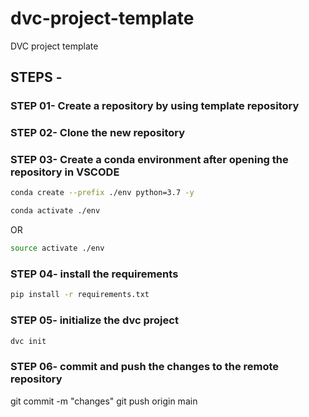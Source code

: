 # dvc-project-template
DVC project template

## STEPS -

### STEP 01- Create a repository by using template repository

### STEP 02- Clone the new repository

### STEP 03- Create a conda environment after opening the repository in VSCODE

```bash
conda create --prefix ./env python=3.7 -y
```

```bash
conda activate ./env
```
OR
```bash
source activate ./env
```

### STEP 04- install the requirements
```bash
pip install -r requirements.txt
```

### STEP 05- initialize the dvc project
```bash
dvc init
```

### STEP 06- commit and push the changes to the remote repository
git commit -m "changes"
git push origin main